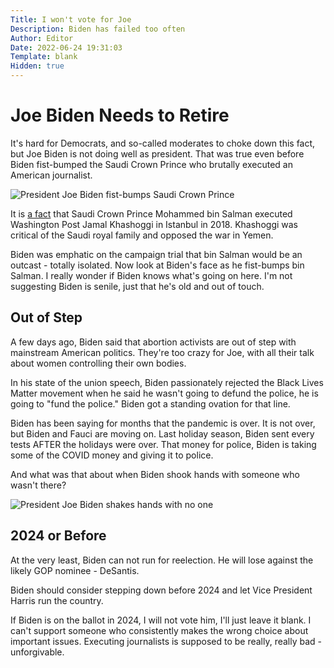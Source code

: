 ```yaml
---
Title: I won't vote for Joe
Description: Biden has failed too often
Author: Editor
Date: 2022-06-24 19:31:03
Template: blank
Hidden: true
---
```

# Joe Biden Needs to Retire
It's hard for Democrats, and so-called moderates to choke down this fact, but Joe Biden is not doing well as president. That was true even before Biden fist-bumped the Saudi Crown Prince who brutally executed an American journalist.

![President Joe Biden fist-bumps Saudi Crown Prince](%assets_url%/biden-mbs-first-bump.png)

It is [a fact](https://www.cnn.com/2021/02/26/politics/biden-administration-khashoggi-report/index.html) that Saudi Crown Prince Mohammed bin Salman executed Washington Post Jamal Khashoggi in Istanbul in 2018. Khashoggi was critical of the Saudi royal family and opposed the war in Yemen. 

Biden was emphatic on the campaign trial that bin Salman would be an outcast - totally isolated. Now look at Biden's face as he fist-bumps bin Salman. I really wonder if Biden knows what's going on here. I'm not suggesting Biden is senile, just that he's old and out of touch. 

## Out of Step
A few days ago, Biden said that abortion activists are out of step with mainstream American politics. They're too crazy for Joe, with all their talk about women controlling their own bodies.

In his state of the union speech, Biden passionately rejected the Black Lives Matter movement when he said he wasn't going to defund the police, he is going to "fund the police." Biden got a standing ovation for that line.

Biden has been saying for months that the pandemic is over. It is not over, but Biden and Fauci are moving on. Last holiday season, Biden sent every tests AFTER the holidays were over. That money for police, Biden is taking some of the COVID money and giving it to police.

And what was that about when Biden shook hands with someone who wasn't there?

![President Joe Biden shakes hands with no one](%assets_url%/biden-shakes-hands-nonone.png)

## 2024 or Before
At the very least, Biden can not run for reelection. He will lose against the likely GOP nominee - DeSantis. 

Biden should consider stepping down before 2024 and let Vice President Harris run the country.

If Biden is on the ballot in 2024, I will not vote him, I'll just leave it blank. I can't support someone who consistently makes the wrong choice about important issues. Executing journalists is supposed to be really, really bad - unforgivable. 